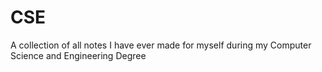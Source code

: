 # CSE
A collection of all notes I have ever made for myself during my Computer Science and Engineering Degree
